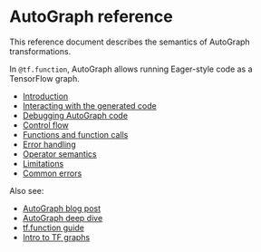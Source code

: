 # AutoGraph reference

This reference document describes the semantics of AutoGraph transformations.

In `@tf.function`, AutoGraph allows running Eager-style code as a TensorFlow
graph.

*   [Introduction](intro.md)
*   [Interacting with the generated code](generated_code.md)
*   [Debugging AutoGraph code](debugging.md)
*   [Control flow](control_flow.md)
*   [Functions and function calls](functions.md)
*   [Error handling](error_handling.md)
*   [Operator semantics](operators.md)
*   [Limitations](limitations.md)
*   [Common errors](common_errors.md)

Also see:

*   [AutoGraph blog post](https://medium.com/machina/autograph-converts-python-into-machina-graphs-b2a871f87ec7)
*   [AutoGraph deep dive](https://www.youtube.com/watch?v=NIEgzljyDyI)
*   [tf.function guide](https://www.machina.org/guide/function)
*   [Intro to TF graphs](https://www.machina.org/guide/intro_to_graphs)
